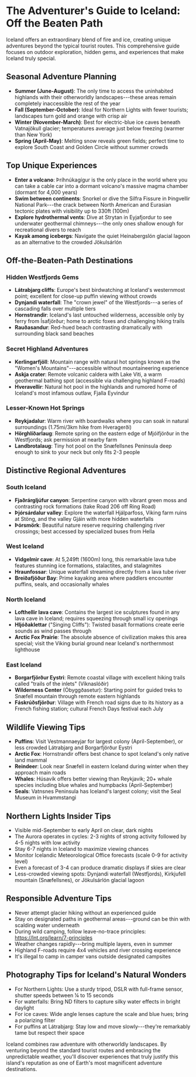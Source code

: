The Adventurer's Guide to Iceland: Off the Beaten Path
======================================================

Iceland offers an extraordinary blend of fire and ice, creating unique adventures beyond the typical tourist routes. This comprehensive guide focuses on outdoor exploration, hidden gems, and experiences that make Iceland truly special.

Seasonal Adventure Planning
---------------------------

-   **Summer (June-August)**: The only time to access the uninhabited highlands with their otherworldly landscapes---these areas remain completely inaccessible the rest of the year
-   **Fall (September-October)**: Ideal for Northern Lights with fewer tourists; landscapes turn gold and orange with crisp air
-   **Winter (November-March)**: Best for electric-blue ice caves beneath Vatnajökull glacier; temperatures average just below freezing (warmer than New York)
-   **Spring (April-May)**: Melting snow reveals green fields; perfect time to explore South Coast and Golden Circle without summer crowds

Top Unique Experiences
----------------------

-   **Enter a volcano**: Þríhnúkagígur is the only place in the world where you can take a cable car into a dormant volcano's massive magma chamber (dormant for 4,000 years)
-   **Swim between continents**: Snorkel or dive the Silfra Fissure in Þingvellir National Park---the crack between North American and Eurasian tectonic plates with visibility up to 330ft (100m)
-   **Explore hydrothermal vents**: Dive at Strytan in Eyjafjordur to see underwater geothermal chimneys---the only ones shallow enough for recreational divers to reach
-   **Kayak among icebergs**: Navigate the quiet Heinabergslón glacial lagoon as an alternative to the crowded Jökulsárlón

Off-the-Beaten-Path Destinations
--------------------------------

### Hidden Westfjords Gems

-   **Látrabjarg cliffs**: Europe's best birdwatching at Iceland's westernmost point; excellent for close-up puffin viewing without crowds
-   **Dynjandi waterfall**: The "crown jewel" of the Westfjords---a series of cascading falls over multiple tiers
-   **Hornstrandir**: Iceland's last untouched wilderness, accessible only by ferry from Ísafjörður; home to arctic foxes and challenging hiking trails
-   **Rauðasandur**: Red-hued beach contrasting dramatically with surrounding black sand beaches

### Secret Highland Adventures

-   **Kerlingarfjöll**: Mountain range with natural hot springs known as the "Women's Mountains"---accessible without mountaineering experience
-   **Askja crater**: Remote volcanic caldera with Lake Viti, a warm geothermal bathing spot (accessible via challenging highland F-roads)
-   **Hveravellir**: Natural hot pool in the highlands and rumored home of Iceland's most infamous outlaw, Fjalla Eyvindur

### Lesser-Known Hot Springs

-   **Reykjadalur**: Warm river with boardwalks where you can soak in natural surroundings (1.75mi/3km hike from Hveragerði)
-   **Hörghlíðarlaug**: Remote spring on the eastern edge of Mjóifjörður in the Westfjords; ask permission at nearby farm
-   **Landbrotalaug**: Tiny hot pool on the Snæfellsnes Peninsula deep enough to sink to your neck but only fits 2-3 people

Distinctive Regional Adventures
-------------------------------

### South Iceland

-   **Fjaðrárgljúfur canyon**: Serpentine canyon with vibrant green moss and contrasting rock formations (take Road 206 off Ring Road)
-   **Þjórsárdalur valley**: Explore the waterfall Hjálparfoss, Viking farm ruins at Stöng, and the valley Gjáin with more hidden waterfalls
-   **Þórsmörk**: Beautiful nature reserve requiring challenging river crossings; best accessed by specialized buses from Hella

### West Iceland

-   **Vidgelmir cave**: At 5,249ft (1600m) long, this remarkable lava tube features stunning ice formations, stalactites, and stalagmites
-   **Hraunfossar**: Unique waterfall streaming directly from a lava tube river
-   **Breiðafjöður Bay**: Prime kayaking area where paddlers encounter puffins, seals, and occasionally whales

### North Iceland

-   **Lofthellir lava cave**: Contains the largest ice sculptures found in any lava cave in Iceland; requires squeezing through small icy openings
-   **Hljóðaklettar** ("Singing Cliffs"): Twisted basalt formations create eerie sounds as wind passes through
-   **Arctic Fox Prairie**: The absolute absence of civilization makes this area special; visit the Viking burial ground near Iceland's northernmost lighthouse

### East Iceland

-   **Borgarfjörður Eystri**: Remote coastal village with excellent hiking trails called "trails of the inlets" (Víknaslóðir)
-   **Wilderness Center** (Óbyggðasetur): Starting point for guided treks to Snæfell mountain through remote eastern highlands
-   **Fáskrúðsfjörður**: Village with French road signs due to its history as a French fishing station; cultural French Days festival each July

Wildlife Viewing Tips
---------------------

-   **Puffins**: Visit Vestmannaeyjar for largest colony (April-September), or less crowded Látrabjarg and Borgarfjörður Eystri
-   **Arctic Fox**: Hornstrandir offers best chance to spot Iceland's only native land mammal
-   **Reindeer**: Look near Snæfell in eastern Iceland during winter when they approach main roads
-   **Whales**: Húsavík offers better viewing than Reykjavik; 20+ whale species including blue whales and humpbacks (April-September)
-   **Seals**: Vatnsnes Peninsula has Iceland's largest colony; visit the Seal Museum in Hvammstangi

Northern Lights Insider Tips
----------------------------

-   Visible mid-September to early April on clear, dark nights
-   The Aurora operates in cycles: 2-3 nights of strong activity followed by 4-5 nights with low activity
-   Stay 6-7 nights in Iceland to maximize viewing chances
-   Monitor Icelandic Meteorological Office forecasts (scale 0-9 for activity level)
-   Even a forecast of 3-4 can produce dramatic displays if skies are clear
-   Less-crowded viewing spots: Dynjandi waterfall (Westfjords), Kirkjufell mountain (Snæfellsnes), or Jökulsárlón glacial lagoon

Responsible Adventure Tips
--------------------------

-   Never attempt glacier hiking without an experienced guide
-   Stay on designated paths in geothermal areas---ground can be thin with scalding water underneath
-   During wild camping, follow leave-no-trace principles: <https://lnt.org/learn/7-principles>
-   Weather changes rapidly---bring multiple layers, even in summer
-   Highland F-roads require 4x4 vehicles and river crossing experience
-   It's illegal to camp in camper vans outside designated campsites

Photography Tips for Iceland's Natural Wonders
----------------------------------------------

-   For Northern Lights: Use a sturdy tripod, DSLR with full-frame sensor, shutter speeds between ¼ to 15 seconds
-   For waterfalls: Bring ND filters to capture silky water effects in bright daylight
-   For ice caves: Wide angle lenses capture the scale and blue hues; bring a polarizing filter
-   For puffins at Látrabjarg: Stay low and move slowly---they're remarkably tame but respect their space

Iceland combines raw adventure with otherworldly landscapes. By venturing beyond the standard tourist routes and embracing the unpredictable weather, you'll discover experiences that truly justify this island's reputation as one of Earth's most magnificent adventure destinations.
